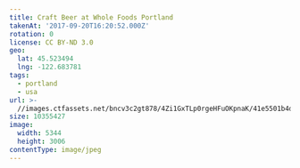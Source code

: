 ```yaml
---
title: Craft Beer at Whole Foods Portland
takenAt: '2017-09-20T16:20:52.000Z'
rotation: 0
license: CC BY-ND 3.0
geo:
  lat: 45.523494
  lng: -122.683781
tags:
  - portland
  - usa
url: >-
  //images.ctfassets.net/bncv3c2gt878/4Zi1GxTLp0rgeHFuOKpnaK/41e5501b4d3707893213df8352175e2b/craft-beer-at-whole-foods-portland_37269447026_o
size: 10355427
image:
  width: 5344
  height: 3006
contentType: image/jpeg
---
```


